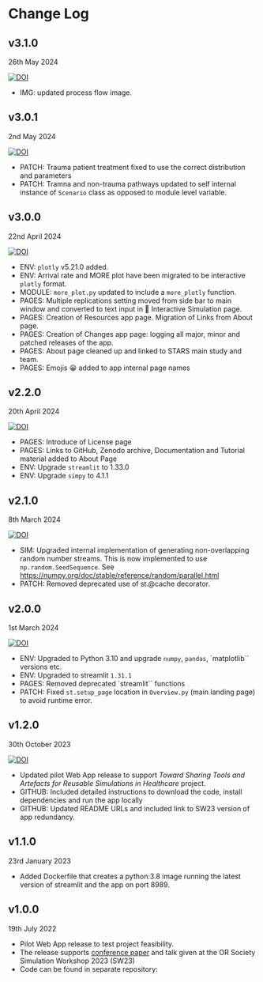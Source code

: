 # Change Log

## v3.1.0

26th May 2024

[![DOI](https://zenodo.org/badge/DOI/10.5281/zenodo.11316319.svg)](https://doi.org/10.5281/zenodo.11316319)

* IMG: updated process flow image.

## v3.0.1

2nd May 2024

[![DOI](https://zenodo.org/badge/DOI/10.5281/zenodo.11102678.svg)](https://doi.org/10.5281/zenodo.11102678)

* PATCH: Trauma patient treatment fixed to use the correct distribution and parameters
* PATCH: Tramna and non-trauma pathways updated to self internal instance of `Scenario` class as opposed to module level variable. 

## v3.0.0

22nd April 2024

[![DOI](https://zenodo.org/badge/DOI/10.5281/zenodo.11034479.svg)](https://doi.org/10.5281/zenodo.11034479)

* ENV: `plotly` v5.21.0 added.
* ENV: Arrival rate and MORE plot have been migrated to be interactive `plotly` format.  
* MODULE: `more_plot.py` updated to include a `more_plotly` function.
* PAGES: Multiple replications setting moved from side bar to main window and converted to text input in 🎱 Interactive Simulation page.
* PAGES: Creation of Resources app page. Migration of Links from About page.
* PAGES: Creation of Changes app page: logging all major, minor and patched releases of the app.
* PAGES: About page cleaned up and linked to STARS main study and team.
* PAGES: Emojis 😀 added to app internal page names

## v2.2.0

20th April 2024

[![DOI](https://zenodo.org/badge/DOI/10.5281/zenodo.11001959.svg)](https://doi.org/10.5281/zenodo.11001959)

* PAGES: Introduce of License page 
* PAGES: Links to GitHub, Zenodo archive, Documentation and Tutorial material added to About Page
* ENV: Upgrade `streamlit` to 1.33.0
* ENV: Upgrade `simpy` to 4.1.1

## v2.1.0

8th March 2024

[![DOI](https://zenodo.org/badge/DOI/10.5281/zenodo.10935920.svg)](https://doi.org/10.5281/zenodo.10935920)

* SIM: Upgraded internal implementation of generating non-overlapping random number streams.  This is now implemented to use `np.random.SeedSequence`. See https://numpy.org/doc/stable/reference/random/parallel.html 
* PATCH: Removed deprecated use of st.@cache decorator.

## v2.0.0

1st March 2024

[![DOI](https://zenodo.org/badge/DOI/10.5281/zenodo.10732700.svg)](https://doi.org/10.5281/zenodo.10732700)

* ENV: Upgraded to Python 3.10 and upgrade `numpy`, `pandas`, `matplotlib`` versions etc.
* ENV: Upgraded to streamlit `1.31.1`
* PAGES: Removed deprecated `streamlit`` functions
* PATCH: Fixed `st.setup_page` location in `Overview.py` (main landing page) to avoid runtime error.

## v1.2.0

30th October 2023

[![DOI](https://zenodo.org/badge/DOI/10.5281/zenodo.10055169.svg)](https://doi.org/10.5281/zenodo.10055169)

* Updated pilot Web App release to support *Toward Sharing Tools and Artefacts for Reusable Simulations in Healthcare* project.
* GITHUB: Included detailed instructions to download the code, install dependencies and run the app locally
* GITHUB: Updated README URLs and included link to SW23 version of app redundancy.

## v1.1.0

23rd January 2023

* Added Dockerfile that creates a python:3.8 image running the latest version of streamlit and the app on port 8989.

## v1.0.0

19th July 2022

* Pilot Web App release to test project feasibility.
* The release supports [conference paper](https://www.theorsociety.com/media/7313/doiorg1036819sw23030.pdf) and talk given at the OR Society Simulation Workshop 2023 (SW23) 
* Code can be found in separate repository: 
